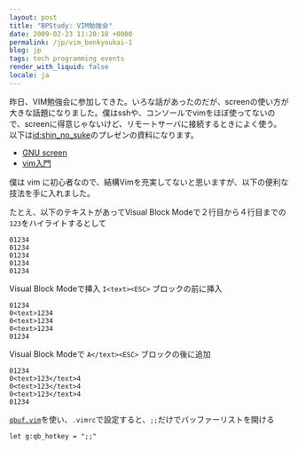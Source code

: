 ```yaml
---
layout: post
title: "BPStudy: VIM勉強会"
date: 2009-02-23 11:20:18 +0000
permalink: /jp/vim_benkyoukai-1
blog: jp
tags: tech programming events
render_with_liquid: false
locale: ja
---
```


昨日、VIM勉強会に参加してきた。いろな話があったのだが、screenの使い方が大きな話題になりました。僕はsshや、コンソールでvimをほぼ使ってないので、screenに得意じゃないけど、リモートサーバに接続するときによく使う。以下は[id:shin_no_suke](http://twitter.com/shin_no_suke)のプレゼンの資料になります。

- [GNU screen](https://www.slideshare.net/slideshow/gnu-screen-vim-study-1/1056088)
- [vim入門](https://www.slideshare.net/slideshow/vim-vim-study-1/1056087)

僕は vim に初心者なので、結構Vimを充実してないと思いますが、以下の便利な技法を手に入れました。

たとえ、以下のテキストがあってVisual Block Modeで２行目から４行目までの`123`をハイライトするとして

```text
01234
01234
01234
01234
01234
```

Visual Block Modeで挿入 `I<text><ESC>` ブロックの前に挿入

```text
01234
0<text>1234
0<text>1234
0<text>1234
01234
```

Visual Block Modeで `A</text><ESC>` ブロックの後に追加

```text
01234
0<text>123</text>4
0<text>123</text>4
0<text>123</text>4
01234
```

[`qbuf.vim`](https://www.vim.org/scripts/script.php?script_id=1910)を使い、`.vimrc`で設定すると、`;;`だけでバッファーリストを開ける

```vim
let g:qb_hotkey = ";;"
```
